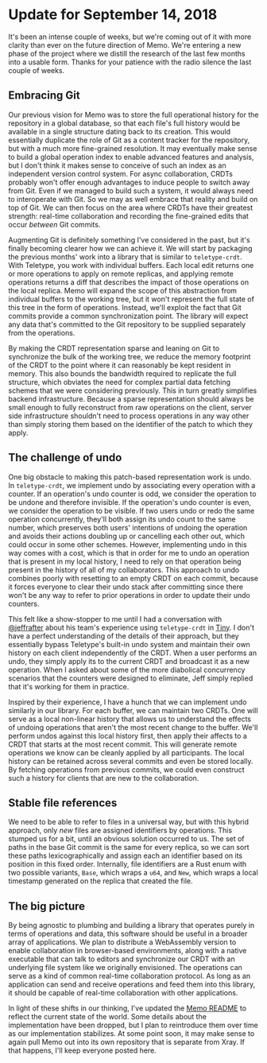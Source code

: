 # Update for September 14, 2018

It's been an intense couple of weeks, but we're coming out of it with more clarity than ever on the future direction of Memo. We're entering a new phase of the project where we distill the research of the last few months into a usable form. Thanks for your patience with the radio silence the last couple of weeks.

## Embracing Git

Our previous vision for Memo was to store the full operational history for the repository in a global database, so that each file's full history would be available in a single structure dating back to its creation. This would essentially duplicate the role of Git as a content tracker for the repository, but with a much more fine-grained resolution. It may eventually make sense to build a global operation index to enable advanced features and analysis, but I don't think it makes sense to conceive of such an index as an independent version control system. For async collaboration, CRDTs probably won't offer enough advantages to induce people to switch away from Git. Even if we managed to build such a system, it would always need to interoperate with Git. So we may as well embrace that reality and build on top of Git. We can then focus on the area where CRDTs have their greatest strength: real-time collaboration and recording the fine-grained edits that occur *between* Git commits.

Augmenting Git is definitely something I've considered in the past, but it's finally becoming clearer how we can achieve it. We will start by packaging the previous months' work into a library that is similar to `teletype-crdt`. With Teletype, you work with individual buffers. Each local edit returns one or more operations to apply on remote replicas, and applying remote operations returns a diff that describes the impact of those operations on the local replica. Memo will expand the scope of this abstraction from individual buffers to the working tree, but it won't represent the full state of this tree in the form of operations. Instead, we'll exploit the fact that Git commits provide a common synchronization point. The library will expect any data that's committed to the Git repository to be supplied separately from the operations.

By making the CRDT representation sparse and leaning on Git to synchronize the bulk of the working tree, we reduce the memory footprint of the CRDT to the point where it can reasonably be kept resident in memory. This also bounds the bandwidth required to replicate the full structure, which obviates the need for complex partial data fetching schemes that we were considering previously. This in turn greatly simplifies backend infrastructure. Because a sparse representation should always be small enough to fully reconstruct from raw operations on the client, server side infrastructure shouldn't need to process operations in any way other than simply storing them based on the identifier of the patch to which they apply.

## The challenge of undo

One big obstacle to making this patch-based representation work is undo. In `teletype-crdt`, we implement undo by associating every operation with a counter. If an operation's undo counter is odd, we consider the operation to be undone and therefore invisible. If the operation's undo counter is even, we consider the operation to be visible. If two users undo or redo the same operation concurrently, they'll both assign its undo count to the same number, which preserves both users' intentions of undoing the operation and avoids their actions doubling up or cancelling each other out, which could occur in some other schemes. However, implementing undo in this way comes with a cost, which is that in order for me to undo an operation that is present in my local history, I need to rely on that operation being present in the history of all of my collaborators. This approach to undo combines poorly with resetting to an empty CRDT on each commit, because it forces everyone to clear their undo stack after committing since there won't be any way to refer to prior operations in order to update their undo counters.

This felt like a show-stopper to me until I had a conversation with [@jeffrafter](https://github.com/jeffrafter) about his team's experience using `teletype-crdt` in [Tiny](https://tttiny.com/). I don't have a perfect understanding of the details of their approach, but they essentially bypass Teletype's built-in undo system and maintain their own history on each client independently of the CRDT. When a user performs an undo, they simply apply its to the current CRDT and broadcast it as a new operation. When I asked about some of the more diabolical concurrency scenarios that the counters were designed to eliminate, Jeff simply replied that it's working for them in practice.

Inspired by their experience, I have a hunch that we can implement undo similarly in our library. For each buffer, we can maintain two CRDTs. One will serve as a local non-linear history that allows us to understand the effects of undoing operations that aren't the most recent change to the buffer. We'll perform undos against this local history first, then apply their affects to a CRDT that starts at the most recent commit. This will generate remote operations we know can be cleanly applied by all participants. The local history can be retained across several commits and even be stored locally. By fetching operations from previous commits, we could even construct such a history for clients that are new to the collaboration.

## Stable file references

We need to be able to refer to files in a universal way, but with this hybrid approach, only *new* files are assigned identifiers by operations. This stumped us for a bit, until an obvious solution occurred to us. The set of paths in the base Git commit is the same for every replica, so we can sort these paths lexicographically and assign each an identifier based on its position in this fixed order. Internally, file identifiers are a Rust enum with two possible variants, `Base`, which wraps a `u64`, and `New`, which wraps a local timestamp generated on the replica that created the file.

## The big picture

By being agnostic to plumbing and building a library that operates purely in terms of operations and data, this software should be useful in a broader array of applications. We plan to distribute a WebAssembly version to enable collaboration in browser-based environments, along with a native executable that can talk to editors and synchronize our CRDT with an underlying file system like we originally envisioned. The operations can serve as a kind of common real-time collaboration protocol. As long as an application can send and receive operations and feed them into this library, it should be capable of real-time collaboration with other applications.

In light of these shifts in our thinking, I've updated the [Memo README](../../README.md) to reflect the current state of the world. Some details about the implementation have been dropped, but I plan to reintroduce them over time as our implementation stabilizes. At some point soon, it may make sense to again pull Memo out into its own repository that is separate from Xray. If that happens, I'll keep everyone posted here.
